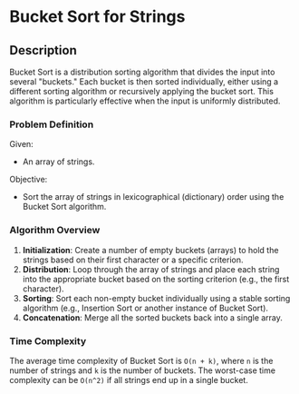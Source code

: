 # Bucket Sort for Strings

## Description

Bucket Sort is a distribution sorting algorithm that divides the input into several "buckets." Each bucket is then sorted individually, either using a different sorting algorithm or recursively applying the bucket sort. This algorithm is particularly effective when the input is uniformly distributed.

### Problem Definition

Given:
- An array of strings.

Objective:
- Sort the array of strings in lexicographical (dictionary) order using the Bucket Sort algorithm.

### Algorithm Overview

1. **Initialization**: Create a number of empty buckets (arrays) to hold the strings based on their first character or a specific criterion.
2. **Distribution**: Loop through the array of strings and place each string into the appropriate bucket based on the sorting criterion (e.g., the first character).
3. **Sorting**: Sort each non-empty bucket individually using a stable sorting algorithm (e.g., Insertion Sort or another instance of Bucket Sort).
4. **Concatenation**: Merge all the sorted buckets back into a single array.

### Time Complexity

The average time complexity of Bucket Sort is `O(n + k)`, where `n` is the number of strings and `k` is the number of buckets. The worst-case time complexity can be `O(n^2)` if all strings end up in a single bucket.

